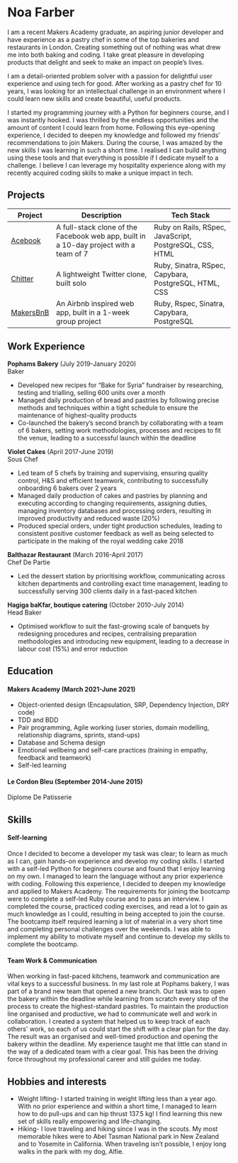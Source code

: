 # Noa Farber

I am a recent Makers Academy graduate, an aspiring junior developer and have experience as a pastry chef in some of the top bakeries and restaurants in London. Creating something out of nothing was what drew me into both baking and coding. I take great pleasure in developing products that delight and seek to make an impact on people’s lives.

I am a detail-oriented problem solver with a passion for delightful user experience and using tech for good.
After working as a pastry chef for 10 years, I was looking for an intellectual challenge in an environment where I could learn new skills and create beautiful, useful products.

I started my programming journey with a Python for beginners course, and I was instantly hooked. I was thrilled by the endless opportunities and the amount of content I could learn from home. Following this eye-opening experience, I decided to deepen my knowledge and followed my friends’ recommendations to join Makers. During the course, I was amazed by the new skills I was learning in such a short time. I realised I can build anything using these tools and that everything is possible if I dedicate myself to a challenge. I believe I can leverage my hospitality experience along with my recently acquired coding skills to make a unique impact in tech.


## Projects

| Project                 | Description       | Tech Stack  |
| ----------------------- | ----------------- | ----------------- |
| [Acebook](https://github.com/noarfarber/Acebook) | A full-stack clone of the Facebook web app, built in a 10-day project with a team of 7 | Ruby on Rails, RSpec, JavaScript, PostgreSQL, CSS, HTML |
| [Chitter](https://github.com/noarfarber/chitter) | A lightweight Twitter clone, built solo | Ruby, Sinatra, RSpec, Capybara, PostgreSQL, HTML, CSS            |
| [MakersBnB](https://github.com/noarfarber/MakersBnB) |  An Airbnb inspired web app, built in a 1-week group project | Ruby, Rspec, Sinatra, Capybara, PostgreSQL      |

## Work Experience

**Pophams Bakery** (July 2019-January 2020)  
Baker

* Developed new recipes for “Bake for Syria” fundraiser by researching, testing and trialling, selling 600 units over a month 
* Managed daily production of bread and pastries by following precise methods and techniques within a tight schedule to
ensure the maintenance of highest-quality products
* Co-launched the bakery’s second branch by collaborating with a team of 6 bakers, setting work methodologies, processes and recipes to fit the venue, leading to a successful launch within the deadline

**Violet Cakes** (April 2017-June 2019)  
Sous Chef

* Led team of 5 chefs by training and supervising, ensuring quality control, H&S and efficient teamwork, contributing to successfully onboarding 6 bakers over 2 years
* Managed daily production of cakes and pastries by planning and executing according to changing requirements, assigning duties, managing inventory databases and processing orders, resulting in improved productivity and reduced waste (20%)
* Produced special orders, under tight production schedules, leading to consistent positive customer feedback as well as being selected to participate in the making of the royal wedding cake 2018

**Balthazar Restaurant** (March 2016-April 2017)  
Chef De Partie

* Led the dessert station by prioritising workflow, communicating across kitchen departments and controlling exact time management, leading to successfully serving 300 clients daily in a fast-paced kitchen

**Hagiga baKfar, boutique catering** (October 2010-July 2014)  
Head Baker

* Optimised workflow to suit the fast-growing scale of banquets by redesigning procedures and recipes, centralising preparation methodologies and introducing new equipment, leading to a decrease in labour cost (15%) and error reduction

## Education

#### Makers Academy (March 2021-June 2021)
* Object-oriented design (Encapsulation, SRP, Dependency Injection, DRY code)
* TDD and BDD
* Pair programming, Agile working (user stories, domain modelling, relationship diagrams, sprints, stand-ups)
* Database and Schema design
* Emotional wellbeing and self-care practices (training in empathy, feedback and teamwork)
* Self-led learning

#### Le Cordon Bleu (September 2014-June 2015)

Diplome De Patisserie

## Skills

#### Self-learning
Once I decided to become a developer my task was clear; to learn as much as I can, gain hands-on experience and develop my coding skills.
I started with a self-led Python for beginners course and found that I enjoy learning on my own. I managed to learn the language without any prior experience with coding. Following this experience, I decided to deepen my knowledge and applied to Makers Academy. The requirements for joining the bootcamp were to complete a self-led Ruby course and to pass an interview. I completed the course, practiced coding exercises, and read a lot to gain as much knowledge as I could, resulting in being accepted to join the course.
The bootcamp itself required learning a lot of material in a very short time and completing personal challenges over the weekends. I was able to implement my ability to motivate myself and continue to develop my skills to complete the bootcamp.

#### Team Work & Communication
When working in fast-paced kitchens, teamwork and communication are vital keys to a successful business.
In my last role at Pophams bakery, I was part of a brand new team that opened a new branch.
Our task was to open the bakery within the deadline while learning from scratch every step of the process to create the highest-standard pastries.
To maintain the production line organised and productive, we had to communicate well and work in collaboration. 
I created a system that helped us to keep track of each others' work, so each of us could start the shift with a clear plan for the day. The result was an organised and well-timed production and opening the bakery within the deadline.
My experience taught me that little can stand in the way of a dedicated team with a clear goal. This has been the driving force throughout my professional career and still guides me today.


## Hobbies and interests
* Weight lifting- I started training in weight lifting less than a year ago. With no prior experience and within a short time, I managed to learn how to do pull-ups and can hip thrust 137.5 kg! I find learning this new set of skills really empowering and life-changing.
* Hiking- I love traveling and hiking since I was in the scouts. My most memorable hikes were to Abel Tasman National park in New Zealand and to Yosemite in California. When traveling isn’t possible, I enjoy long walks in the park with my dog, Alfie.    

